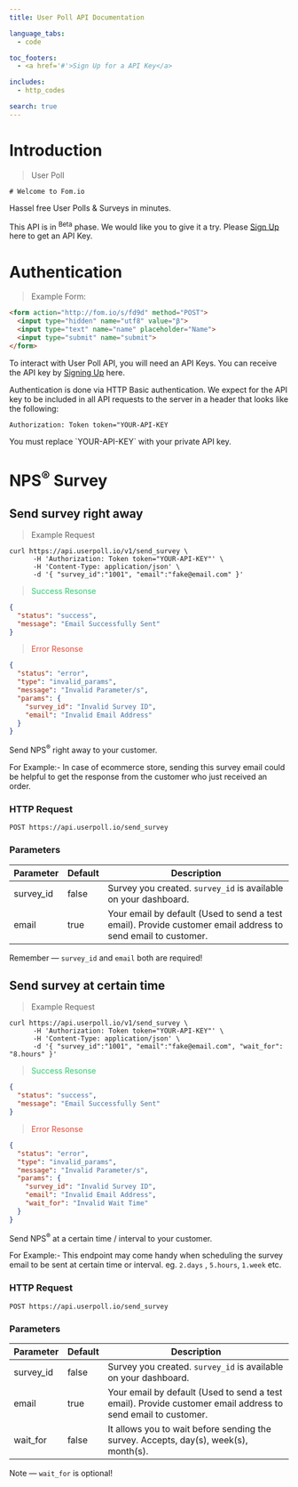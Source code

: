 ```yaml
---
title: User Poll API Documentation

language_tabs:
  - code

toc_footers:
  - <a href='#'>Sign Up for a API Key</a>

includes:
  - http_codes

search: true
---
```


# Introduction

> User Poll

```shell
# Welcome to Fom.io
```
Hassel free User Polls & Surveys in minutes.

This API is in <sup>Beta</sup> phase. We would like you to give it a try. Please [Sign Up](#) here to get an API Key.


# Authentication

> Example Form:

```html
<form action="http://fom.io/s/fd9d" method="POST">
  <input type="hidden" name="utf8" value="β">
  <input type="text" name="name" placeholder="Name">
  <input type="submit" name="submit">
</form>
```


To interact with User Poll API, you will need an API Keys. You can receive the API key by [Signing Up](#) here.

Authentication is done via HTTP Basic authentication. We expect for the API key to be included in all API requests to the server in a header that looks like the following:

`Authorization: Token token="YOUR-API-KEY`

<aside class="notice">
You must replace `YOUR-API-KEY` with your private API key.
</aside>


# NPS<sup>&reg;</sup> Survey

## Send survey right away


> Example Request

```shell
curl https://api.userpoll.io/v1/send_survey \
      -H 'Authorization: Token token="YOUR-API-KEY"' \
      -H 'Content-Type: application/json' \
      -d '{ "survey_id":"1001", "email":"fake@email.com" }'
```

> <span style="color: #2ecc71">Success Resonse</span>

```json
{
  "status": "success",
  "message": "Email Successfully Sent"
}
```

> <span style="color: #e74c3c">Error Resonse</span>

```json
{
  "status": "error",
  "type": "invalid_params",
  "message": "Invalid Parameter/s",
  "params": {
    "survey_id": "Invalid Survey ID",
    "email": "Invalid Email Address"
  }
}
```

Send NPS<sup>&reg;</sup> right away to your customer.

For Example:-
In case of ecommerce store, sending this survey email could be helpful to get the response from the customer who just received an order.

### HTTP Request

`POST https://api.userpoll.io/send_survey`

### Parameters

Parameter | Default | Description
--------- | ------- | -----------
survey_id | false | Survey you created. `survey_id` is available on your dashboard.
email | true | Your email by default (Used to send a test email). Provide customer email address to send email to customer.

<aside class="success">
  Remember — <code>survey_id</code> and <code>email</code> both are required!
</aside>

## Send survey at certain time


> Example Request

```shell
curl https://api.userpoll.io/v1/send_survey \
      -H 'Authorization: Token token="YOUR-API-KEY"' \
      -H 'Content-Type: application/json' \
      -d '{ "survey_id":"1001", "email":"fake@email.com", "wait_for": "8.hours" }'
```

> <span style="color: #2ecc71">Success Resonse</span>

```json
{
  "status": "success",
  "message": "Email Successfully Sent"
}
```

> <span style="color: #e74c3c">Error Resonse</span>

```json
{
  "status": "error",
  "type": "invalid_params",
  "message": "Invalid Parameter/s",
  "params": {
    "survey_id": "Invalid Survey ID",
    "email": "Invalid Email Address",
    "wait_for": "Invalid Wait Time"
  }
}
```

Send NPS<sup>&reg;</sup> at a certain time / interval to your customer.

For Example:-
This endpoint may come handy when scheduling the survey email to be sent at certain time or interval. eg. `2.days` , `5.hours`, `1.week` etc.

### HTTP Request

`POST https://api.userpoll.io/send_survey`

### Parameters

Parameter | Default | Description
--------- | ------- | -----------
survey_id | false | Survey you created. `survey_id` is available on your dashboard.
email | true | Your email by default (Used to send a test email). Provide customer email address to send email to customer.
wait_for | false | It allows you to wait before sending the survey. Accepts, day(s), week(s), month(s).

<aside class="notice">
  Note — <code>wait_for</code> is optional!
</aside>

